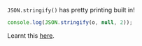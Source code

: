 `JSON.stringify()` has pretty printing built in!

```js
console.log(JSON.stringify(o, null, 2));
```

Learnt this [here](https://stackoverflow.com/questions/4810841/pretty-print-json-using-javascript/7220510#7220510).